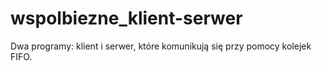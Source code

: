 # wspolbiezne_klient-serwer
Dwa programy: klient i serwer, które komunikują się przy pomocy kolejek FIFO.
